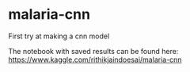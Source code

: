 # malaria-cnn
First try at making a cnn model

The notebook with saved results can be found here: https://www.kaggle.com/rithikjaindoesai/malaria-cnn
